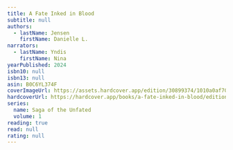 ```yaml
---
title: A Fate Inked in Blood
subtitle: null
authors:
  - lastName: Jensen
    firstName: Danielle L.
narrators:
  - lastName: Yndis
    firstName: Nina
yearPublished: 2024
isbn10: null
isbn13: null
asin: B0C6YL374F
coverImageUrl: https://assets.hardcover.app/edition/30899374/1010a0af70b3aacef2fe4bf776b75453eaeaec26.jpeg
hardcoverUrl: https://hardcover.app/books/a-fate-inked-in-blood/editions/31548416
series:
  name: Saga of the Unfated
  volume: 1
reading: true
read: null
rating: null
---
```

